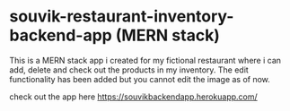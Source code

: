 # souvik-restaurant-inventory-backend-app (MERN stack)
This is a MERN stack app i created for my fictional restaurant where i can add, delete and check out the products in my inventory. The edit functionality has been added but you cannot edit the image as of now.

check out the app here
https://souvikbackendapp.herokuapp.com/
